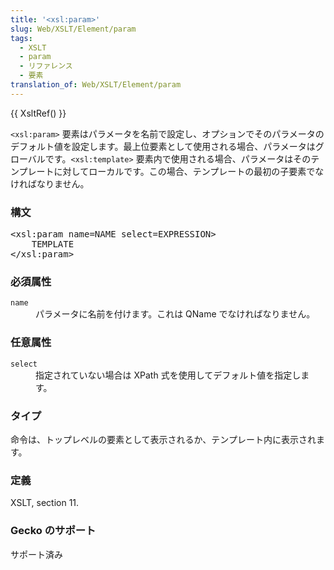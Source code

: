 ```yaml
---
title: '<xsl:param>'
slug: Web/XSLT/Element/param
tags:
  - XSLT
  - param
  - リファレンス
  - 要素
translation_of: Web/XSLT/Element/param
---
```

<p>{{ XsltRef() }}</p>

<p><code>&lt;xsl:param&gt;</code> 要素はパラメータを名前で設定し、オプションでそのパラメータのデフォルト値を設定します。最上位要素として使用される場合、パラメータはグローバルです。<code>&lt;xsl:template&gt;</code> 要素内で使用される場合、パラメータはそのテンプレートに対してローカルです。この場合、テンプレートの最初の子要素でなければなりません。</p>

<h3 id="Syntax" name="Syntax">構文</h3>

<pre>&lt;xsl:param name=NAME select=EXPRESSION&gt;
	TEMPLATE
&lt;/xsl:param&gt;</pre>

<h3 id="Required_Attributes" name="Required_Attributes">必須属性</h3>

<dl>
 <dt><code>name</code></dt>
 <dd>パラメータに名前を付けます。これは QName でなければなりません。</dd>
</dl>

<h3 id="Optional_Attributes" name="Optional_Attributes">任意属性</h3>

<dl>
 <dt><code>select</code></dt>
 <dd>指定されていない場合は XPath 式を使用してデフォルト値を指定します。</dd>
</dl>

<h3 id="Type" name="Type">タイプ</h3>

<p>命令は、トップレベルの要素として表示されるか、テンプレート内に表示されます。</p>

<h3 id="Defined" name="Defined">定義</h3>

<p>XSLT, section 11.</p>

<h3 id="Gecko_support" name="Gecko_support">Gecko のサポート</h3>

<p>サポート済み</p>
